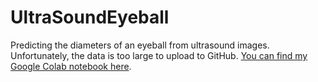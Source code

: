 # UltraSoundEyeball
Predicting the diameters of an eyeball from ultrasound images. Unfortunately, the data is too large to upload to GitHub. [You can find my Google Colab notebook here](https://drive.google.com/file/d/1GN5mMpj-aNt6bqga8gBbUNy1RQe9hhvw/view?usp=sharing). 
